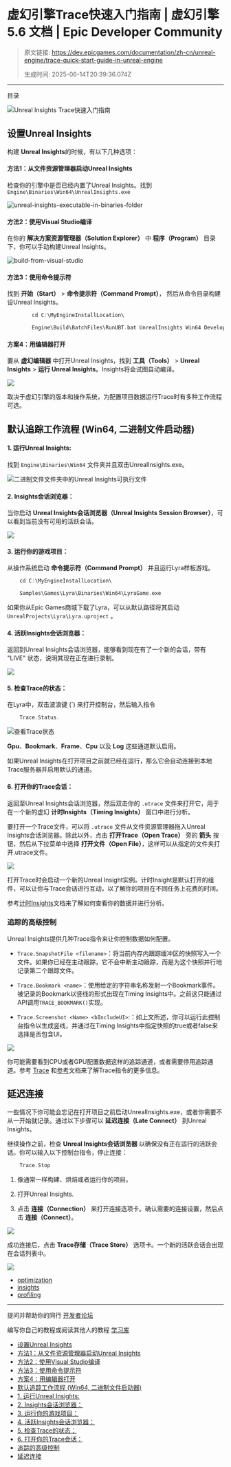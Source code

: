 # 虚幻引擎Trace快速入门指南 | 虚幻引擎 5.6 文档 | Epic Developer Community

> 原文链接: https://dev.epicgames.com/documentation/zh-cn/unreal-engine/trace-quick-start-guide-in-unreal-engine
> 
> 生成时间: 2025-06-14T20:39:36.074Z

---

目录

![Unreal Insights Trace快速入门指南](https://dev.epicgames.com/community/api/documentation/image/b1cbe419-efae-4f3c-84a6-04618efdf84e?resizing_type=fill&width=1920&height=335)

## 设置Unreal Insights

构建 **Unreal Insights**的时候，有以下几种选项：

#### 方法1：从文件资源管理器启动Unreal Insights

检查你的引擎中是否已经内置了Unreal Insights。找到 `Engine\Binaries\Win64\UnrealInsights.exe`

![unreal-insights-executable-in-binaries-folder](https://d1iv7db44yhgxn.cloudfront.net/documentation/images/3d2b9b95-0d84-4d1e-b660-840a91dc0b94/binaryexe.png)

#### 方法2：使用Visual Studio编译

在你的 **解决方案资源管理器（Solution Explorer）** 中 **程序（Program）** 目录下，你可以手动构建Unreal Insights。

![build-from-visual-studio](https://d1iv7db44yhgxn.cloudfront.net/documentation/images/e07aca27-633f-4925-848b-666acc486c78/visualbuild.png)

#### 方法3：使用命令提示符

找到 **开始（Start）** > **命令提示符（Command Prompt）**， 然后从命令目录构建设Unreal Insights。

```cpp
		cd C:\MyEngineInstallLocation\

		Engine\Build\BatchFiles\RunUBT.bat UnrealInsights Win64 Development

```

#### 方案4：用编辑器打开

要从 **虚幻编辑器** 中打开Unreal Insights，找到 **工具（Tools）** > **Unreal Insights** > **运行 Unreal Insights**。Insights将会试图自动编译。

[![](https://d1iv7db44yhgxn.cloudfront.net/documentation/images/14d6352b-c835-46fa-b820-5fbe3748b2ba/runinsightseditor.png)](https://d1iv7db44yhgxn.cloudfront.net/documentation/images/14d6352b-c835-46fa-b820-5fbe3748b2ba/runinsightseditor.png)

取决于虚幻引擎的版本和操作系统，为配置项目数据运行Trace时有多种工作流程可选。

## 默认追踪工作流程 (Win64, 二进制文件启动器)

#### 1\. 运行Unreal Insights:

找到 `Engine\Binaries\Win64` 文件夹并且双击UnrealInsights.exe。

![二进制文件文件夹中的Unreal Insights可执行文件](https://d1iv7db44yhgxn.cloudfront.net/documentation/images/5dd84888-78c0-4db9-a191-35c01fd51a5e/binaryexe.png)

#### 2\. Insights会话浏览器：

当你启动 **Unreal Insights会话浏览器（Unreal Insights Session Browser）**，可以看到当前没有可用的活跃会话。

![](https://d1iv7db44yhgxn.cloudfront.net/documentation/images/ec3a36b0-0521-41a8-b117-03e8b36aef87/insightssessionbrowser.png)

#### 3\. 运行你的游戏项目：

从操作系统启动 **命令提示符（Command Prompt）** 并且运行Lyra样板游戏。

```cpp
	cd C:\MyEngineInstallLocation\

	Samples\Games\Lyra\Binaries\Win64\LyraGame.exe

```

如果你从Epic Games商城下载了Lyra，可以从默认路径将其启动 `UnrealProjects\Lyra\Lyra.uproject` 。

#### 4\. 活跃Insights会话浏览器：

返回到Unreal Insights会话浏览器，能够看到现在有了一个新的会话，带有 "LIVE" 状态，说明其现在正在进行录制。

![](https://d1iv7db44yhgxn.cloudfront.net/documentation/images/cb0d0eaf-22ba-41fd-8cc5-6124c1d82577/livesession.png)

#### 5\. 检查Trace的状态：

在Lyra中，双击波浪键 (\`) 来打开控制台，然后输入指令

```cpp
	Trace.Status.
```

![查看Trace状态](https://d1iv7db44yhgxn.cloudfront.net/documentation/images/99664c1f-179c-43d2-901e-b4a1f4060026/tracestatus.png)

**Gpu**、**Bookmark**、**Frame**、**Cpu** 以及 **Log** 这些通道默认启用。

如果Unreal Insights在打开项目之前就已经在运行，那么它会自动连接到本地Trace服务器并启用默认的通道。

#### 6\. 打开你的Trace会话：

返回至Unreal Insights会话浏览器，然后双击你的 `.utrace` 文件来打开它，用于在一个新的虚幻 **计时Insights（Timing Insights）** 窗口中进行分析。

要打开一个Trace文件，可以将 `.utrace` 文件从文件资源管理器拖入Unreal Insights会话浏览器。除此以外，点击 **打开Trace（Open Trace）** 旁的 **箭头** 按钮，然后从下拉菜单中选择 **打开文件（Open File）**，这样可以从指定的文件夹打开.utrace文件。

[![](https://d1iv7db44yhgxn.cloudfront.net/documentation/images/a32e0bf0-1f49-47d9-89c6-8cb39189125d/opentrace.png)](https://d1iv7db44yhgxn.cloudfront.net/documentation/images/a32e0bf0-1f49-47d9-89c6-8cb39189125d/opentrace.png)

打开Trace时会启动一个新的Unreal Insight实例。计时Insight是默认打开的组件，可以让你与Trace会话进行互动，以了解你的项目在不同任务上花费的时间。

参考[计时Insights](/documentation/zh-cn/unreal-engine/timing-insights-in-unreal-engine-5)文档来了解如何查看你的数据并进行分析。

### 追踪的高级控制

Unreal Insights提供几种Trace指令来让你控制数据如何配置。

-   `Trace.SnapshotFile <filename>`：将当前内存内跟踪缓冲区的快照写入一个文件。如果你已经在主动跟踪，它不会中断主动跟踪，而是为这个快照并行地记录第二个跟踪文件。
    
-   `Trace.Bookmark <name>`：使用给定的字符串名称发射一个Bookmark事件。被记录的Bookmark以竖线的形式出现在Timing Insights中。之前这只能通过API调用`TRACE_BOOKMARK()`实现。
    
-   `Trace.Screenshot <Name> <bIncludeUI>`:：如上文所述，你可以运行此控制台指令以生成竖线，并通过在Timing Insights中指定快照的true或者false来选择是否包含UI。
    

[![](https://d1iv7db44yhgxn.cloudfront.net/documentation/images/aa18423d-97b3-479e-b23a-25833828d446/mysavedscreenshot.png)](https://d1iv7db44yhgxn.cloudfront.net/documentation/images/aa18423d-97b3-479e-b23a-25833828d446/mysavedscreenshot.png)

你可能需要看到CPU或者GPU配置数据这样的追踪通道，或者需要停用追踪通道。参考 [Trace](/documentation/zh-cn/unreal-engine/trace-in-unreal-engine-5) 和[参考](/documentation/zh-cn/unreal-engine/unreal-insights-reference-in-unreal-engine-5)文档来了解Trace指令的更多信息。

## 延迟连接

一些情况下你可能会忘记在打开项目之前启动UnrealInsights.exe，或者你需要不从一开始就记录。通过以下步骤可以 **延迟连接（Late Connect）** 到Unreal Insights。

继续操作之前，检查 **Unreal Insights会话浏览器** 以确保没有正在运行的活跃会话。你可以输入以下控制台指令，停止连接：

```cpp
	Trace.Stop
```

1.  像通常一样构建、烘焙或者运行你的项目。
    
2.  打开Unreal Insights.
    
3.  点击 **连接（Connection）** 来打开连接选项卡。确认需要的连接设置，然后点击 **连接（Connect）**。
    

[![](https://d1iv7db44yhgxn.cloudfront.net/documentation/images/194a9cb2-c022-4356-8134-4b7f57193dc0/lateconnection.png)](https://d1iv7db44yhgxn.cloudfront.net/documentation/images/194a9cb2-c022-4356-8134-4b7f57193dc0/lateconnection.png)

成功连接后，点击 **Trace存储（Trace Store）** 选项卡。一个新的活跃会话会出现在会话列表中。

[![](https://d1iv7db44yhgxn.cloudfront.net/documentation/images/1c88552f-01f3-439f-9395-9caff0a5a513/livelateconnect.png)](https://d1iv7db44yhgxn.cloudfront.net/documentation/images/1c88552f-01f3-439f-9395-9caff0a5a513/livelateconnect.png)

-   [optimization](https://dev.epicgames.com/community/search?query=optimization)
-   [insights](https://dev.epicgames.com/community/search?query=insights)
-   [profiling](https://dev.epicgames.com/community/search?query=profiling)

* * *

提问并帮助你的同行 [开发者论坛](https://forums.unrealengine.com/categories?tag=unreal-engine)

编写你自己的教程或阅读其他人的教程 [学习库](https://dev.epicgames.com/community/unreal-engine/learning)

-   [设置Unreal Insights](/documentation/zh-cn/unreal-engine/trace-quick-start-guide-in-unreal-engine#%E8%AE%BE%E7%BD%AEunrealinsights)
-   [方法1：从文件资源管理器启动Unreal Insights](/documentation/zh-cn/unreal-engine/trace-quick-start-guide-in-unreal-engine#%E6%96%B9%E6%B3%951%EF%BC%9A%E4%BB%8E%E6%96%87%E4%BB%B6%E8%B5%84%E6%BA%90%E7%AE%A1%E7%90%86%E5%99%A8%E5%90%AF%E5%8A%A8unrealinsights)
-   [方法2：使用Visual Studio编译](/documentation/zh-cn/unreal-engine/trace-quick-start-guide-in-unreal-engine#%E6%96%B9%E6%B3%952%EF%BC%9A%E4%BD%BF%E7%94%A8visualstudio%E7%BC%96%E8%AF%91)
-   [方法3：使用命令提示符](/documentation/zh-cn/unreal-engine/trace-quick-start-guide-in-unreal-engine#%E6%96%B9%E6%B3%953%EF%BC%9A%E4%BD%BF%E7%94%A8%E5%91%BD%E4%BB%A4%E6%8F%90%E7%A4%BA%E7%AC%A6)
-   [方案4：用编辑器打开](/documentation/zh-cn/unreal-engine/trace-quick-start-guide-in-unreal-engine#%E6%96%B9%E6%A1%884%EF%BC%9A%E7%94%A8%E7%BC%96%E8%BE%91%E5%99%A8%E6%89%93%E5%BC%80)
-   [默认追踪工作流程 (Win64, 二进制文件启动器)](/documentation/zh-cn/unreal-engine/trace-quick-start-guide-in-unreal-engine#%E9%BB%98%E8%AE%A4%E8%BF%BD%E8%B8%AA%E5%B7%A5%E4%BD%9C%E6%B5%81%E7%A8%8B\(win64,%E4%BA%8C%E8%BF%9B%E5%88%B6%E6%96%87%E4%BB%B6%E5%90%AF%E5%8A%A8%E5%99%A8\))
-   [1\. 运行Unreal Insights:](/documentation/zh-cn/unreal-engine/trace-quick-start-guide-in-unreal-engine#1%E8%BF%90%E8%A1%8Cunrealinsights:)
-   [2\. Insights会话浏览器：](/documentation/zh-cn/unreal-engine/trace-quick-start-guide-in-unreal-engine#2insights%E4%BC%9A%E8%AF%9D%E6%B5%8F%E8%A7%88%E5%99%A8%EF%BC%9A)
-   [3\. 运行你的游戏项目：](/documentation/zh-cn/unreal-engine/trace-quick-start-guide-in-unreal-engine#3%E8%BF%90%E8%A1%8C%E4%BD%A0%E7%9A%84%E6%B8%B8%E6%88%8F%E9%A1%B9%E7%9B%AE%EF%BC%9A)
-   [4\. 活跃Insights会话浏览器：](/documentation/zh-cn/unreal-engine/trace-quick-start-guide-in-unreal-engine#4%E6%B4%BB%E8%B7%83insights%E4%BC%9A%E8%AF%9D%E6%B5%8F%E8%A7%88%E5%99%A8%EF%BC%9A)
-   [5\. 检查Trace的状态：](/documentation/zh-cn/unreal-engine/trace-quick-start-guide-in-unreal-engine#5%E6%A3%80%E6%9F%A5trace%E7%9A%84%E7%8A%B6%E6%80%81%EF%BC%9A)
-   [6\. 打开你的Trace会话：](/documentation/zh-cn/unreal-engine/trace-quick-start-guide-in-unreal-engine#6%E6%89%93%E5%BC%80%E4%BD%A0%E7%9A%84trace%E4%BC%9A%E8%AF%9D%EF%BC%9A)
-   [追踪的高级控制](/documentation/zh-cn/unreal-engine/trace-quick-start-guide-in-unreal-engine#%E8%BF%BD%E8%B8%AA%E7%9A%84%E9%AB%98%E7%BA%A7%E6%8E%A7%E5%88%B6)
-   [延迟连接](/documentation/zh-cn/unreal-engine/trace-quick-start-guide-in-unreal-engine#%E5%BB%B6%E8%BF%9F%E8%BF%9E%E6%8E%A5)